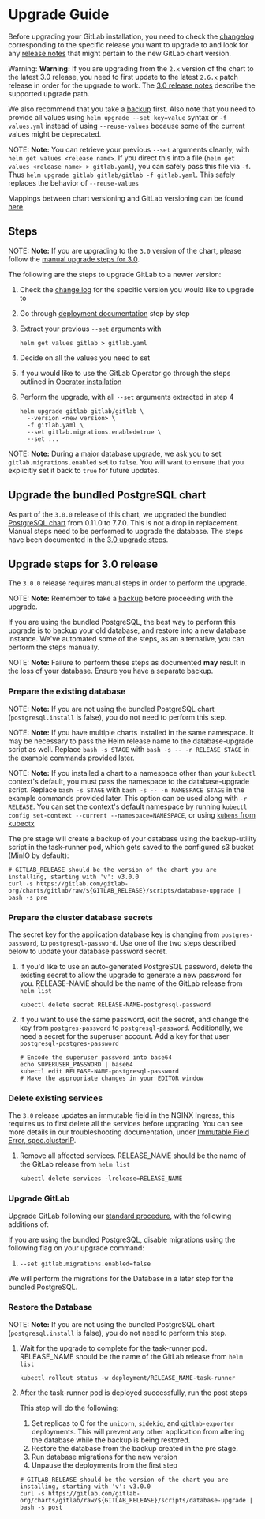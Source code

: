 # Upgrade Guide

Before upgrading your GitLab installation, you need to check the
[changelog](https://gitlab.com/gitlab-org/charts/gitlab/blob/master/CHANGELOG.md)
corresponding to the specific release you want to upgrade to and look for any
[release notes](../releases/index.md) that might pertain to the new GitLab chart
version.

Warning: **Warning:**
If you are upgrading from the `2.x` version of the chart to the latest 3.0 release, you need
to first update to the latest `2.6.x` patch release in order for the upgrade to work.
The [3.0 release notes](../releases/3_0.md) describe the supported upgrade path.

We also recommend that you take a [backup](../backup-restore/index.md) first.
Also note that you need to provide all values using `helm upgrade --set key=value` syntax or `-f values.yml` instead of using `--reuse-values` because some of the current values might be deprecated.

NOTE: **Note:**
You can retrieve your previous `--set` arguments cleanly, with
`helm get values <release name>`. If you direct this into a file
(`helm get values <release name> > gitlab.yaml`), you can safely pass this
file via `-f`. Thus `helm upgrade gitlab gitlab/gitlab -f gitlab.yaml`.
This safely replaces the behavior of `--reuse-values`

Mappings between chart versioning and GitLab versioning can be found [here](../index.md#gitlab-version-mappings).

## Steps

NOTE: **Note:**
If you are upgrading to the `3.0` version of the chart, please follow the [manual upgrade steps for 3.0](#upgrade-steps-for-30-release).

The following are the steps to upgrade GitLab to a newer version:

1. Check the [change log](https://gitlab.com/gitlab-org/charts/gitlab/blob/master/CHANGELOG.md) for the specific version you would like to upgrade to
1. Go through [deployment documentation](./deployment.md) step by step
1. Extract your previous `--set` arguments with

   ```
   helm get values gitlab > gitlab.yaml
   ```

1. Decide on all the values you need to set
1. If you would like to use the GitLab Operator go through the steps outlined in [Operator installation](./operator.md)
1. Perform the upgrade, with all `--set` arguments extracted in step 4

   ```
   helm upgrade gitlab gitlab/gitlab \
     --version <new version> \
     -f gitlab.yaml \
     --set gitlab.migrations.enabled=true \
     --set ...
   ```

NOTE: **Note:**
During a major database upgrade, we ask you to set `gitlab.migrations.enabled` set to `false`. You will want to
ensure that you explicitly set it back to `true` for future updates.

## Upgrade the bundled PostgreSQL chart

As part of the `3.0.0` release of this chart, we upgraded the bundled [PostgreSQL chart](https://github.com/helm/charts/tree/master/stable/postgresql) from 0.11.0 to 7.7.0. This is not a drop in replacement. Manual steps need to be performed to upgrade the database.
The steps have been documented in the [3.0 upgrade steps](#upgrade-steps-for-30-release).

## Upgrade steps for 3.0 release

The `3.0.0` release requires manual steps in order to perform the upgrade.

NOTE: **Note:**
Remember to take a [backup](../backup-restore/index.md) before proceeding with
the upgrade.

If you are using the bundled PostgreSQL, the best way to perform this upgrade is to backup your old database, and restore into a new database instance. We've automated some of the steps, as an alternative, you can perform the steps manually.

NOTE: **Note:**
Failure to perform these steps as documented **may** result in the loss of your database. Ensure you have a separate
backup.

### Prepare the existing database

NOTE: **Note:** If you are not using the bundled PostgreSQL chart (`postgresql.install` is false), you do not need to perform this step.

NOTE: **Note:** If you have multiple charts installed in the same namespace. It may be necessary to pass the Helm release name to the database-upgrade script as well. Replace `bash -s STAGE` with `bash -s -- -r RELEASE STAGE` in the example commands provided later.

NOTE: **Note:** If you installed a chart to a namespace other than your `kubectl` context's default, you must pass the namespace to the database-upgrade script. Replace `bash -s STAGE` with `bash -s -- -n NAMESPACE STAGE` in the example commands provided later. This option can be used along with `-r RELEASE`. You can set the context's default namespace by running `kubectl config set-context --current --namespace=NAMESPACE`, or using [`kubens` from kubectx](https://github.com/ahmetb/kubectx)

 The pre stage will create a backup of your database using the backup-utility script in the task-runner pod, which gets saved to the configured s3 bucket (MinIO by default):

 ```shell
 # GITLAB_RELEASE should be the version of the chart you are installing, starting with 'v': v3.0.0
 curl -s https://gitlab.com/gitlab-org/charts/gitlab/raw/${GITLAB_RELEASE}/scripts/database-upgrade | bash -s pre
 ```

### Prepare the cluster database secrets

 The secret key for the application database key is changing from `postgres-password`, to `postgresql-password`. Use one
 of the two steps described below to update your database password secret.

 1. If you'd like to use an auto-generated PostgreSQL password, delete the existing secret to allow the upgrade to generate a new password for you. RELEASE-NAME should be the name of the GitLab release from `helm list`

    ```shell
    kubectl delete secret RELEASE-NAME-postgresql-password
    ```

 1. If you want to use the same password, edit the secret, and change the key from `postgres-password` to `postgresql-password`. Additionally, we need a secret for the superuser account. Add a key for that user `postgresql-postgres-password`

    ```shell
    # Encode the superuser password into base64
    echo SUPERUSER_PASSWORD | base64
    kubectl edit RELEASE-NAME-postgresql-password
    # Make the appropriate changes in your EDITOR window
    ```

### Delete existing services

The `3.0` release updates an immutable field in the NGINX Ingress, this requires us to first delete all the services
before upgrading. You can see more details in our troubleshooting documentation, under [Immutable Field Error, spec.clusterIP](../troubleshooting/index.md#specclusterip).

1. Remove all affected services. RELEASE_NAME should be the name of the GitLab release from `helm list`

    ```shell
    kubectl delete services -lrelease=RELEASE_NAME
    ```

### Upgrade GitLab

Upgrade GitLab following our [standard procedure](#upgrade-guide), with the following additions of:

If you are using the bundled PostgreSQL, disable migrations using the following flag on your upgrade command:

1. `--set gitlab.migrations.enabled=false`

We will perform the migrations for the Database in a later step for the bundled PostgreSQL.

### Restore the Database

NOTE: **Note:** If you are not using the bundled PostgreSQL chart (`postgresql.install` is false), you do not need to perform this step.

1. Wait for the upgrade to complete for the task-runner pod. RELEASE_NAME should be the name of the GitLab release from `helm list`

   ```shell
   kubectl rollout status -w deployment/RELEASE_NAME-task-runner
   ```

1. After the task-runner pod is deployed successfully, run the post steps

   This step will do the following:

   1. Set replicas to 0 for the `unicorn`, `sidekiq`, and `gitlab-exporter` deployments. This will prevent any other application from altering the database while the backup is being restored.
   1. Restore the database from the backup created in the pre stage.
   1. Run database migrations for the new version
   1. Unpause the deployments from the first step

   ```shell
   # GITLAB_RELEASE should be the version of the chart you are installing, starting with 'v': v3.0.0
   curl -s https://gitlab.com/gitlab-org/charts/gitlab/raw/${GITLAB_RELEASE}/scripts/database-upgrade | bash -s post
   ```
